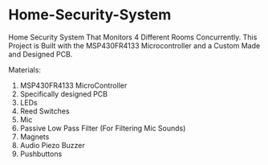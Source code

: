 # Home-Security-System
Home Security System That Monitors 4 Different Rooms Concurrently. This Project is Built with the MSP430FR4133 Microcontroller and a Custom Made and Designed PCB.

Materials:
1) MSP430FR4133 MicroController
2) Specifically designed PCB
3) LEDs
4) Reed Switches
5) Mic
6) Passive Low Pass Filter (For Filtering Mic Sounds)
7) Magnets
8) Audio Piezo Buzzer
9) Pushbuttons

